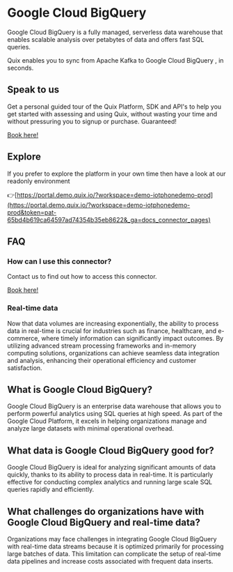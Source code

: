 <!--[tech-name]-->
# Google Cloud BigQuery

<!--[blurb-about-tech]-->
Google Cloud BigQuery is a fully managed, serverless data warehouse that enables scalable analysis over petabytes of data and offers fast SQL queries.

Quix enables you to sync from Apache Kafka <span id="to_or_from">to</span> <span id="techname">Google Cloud BigQuery</span> , in seconds.

## Speak to us

Get a personal guided tour of the Quix Platform, SDK and API's to help you get started with assessing and using Quix, without wasting your time and without pressuring you to signup or purchase. Guaranteed!

[Book here!](https://quix.io/book-a-demo)


## Explore

If you prefer to explore the platform in your own time then have a look at our readonly environment

👉[https://portal.demo.quix.io/?workspace=demo-iotphonedemo-prod](https://portal.demo.quix.io/?workspace=demo-iotphonedemo-prod&token=pat-65bd4b619ca64597ad74354b35eb8622&_ga=docs_connector_pages)


## FAQ 

### How can I use this connector?

Contact us to find out how to access this connector.

[Book here!](https://quix.io/book-a-demo)

### Real-time data

Now that data volumes are increasing exponentially, the ability to process data in real-time is crucial for industries such as finance, healthcare, and e-commerce, where timely information can significantly impact outcomes. By utilizing advanced stream processing frameworks and in-memory computing solutions, organizations can achieve seamless data integration and analysis, enhancing their operational efficiency and customer satisfaction.

## What is <span id="techname">Google Cloud BigQuery</span>?

<!--[tech-seo-text]-->
Google Cloud BigQuery is an enterprise data warehouse that allows you to perform powerful analytics using SQL queries at high speed. As part of the Google Cloud Platform, it excels in helping organizations manage and analyze large datasets with minimal operational overhead.

## What data is <span id="techname">Google Cloud BigQuery</span> good for?

<!--[tech-data-seo-text]-->
Google Cloud BigQuery is ideal for analyzing significant amounts of data quickly, thanks to its ability to process data in real-time. It is particularly effective for conducting complex analytics and running large scale SQL queries rapidly and efficiently.

## What challenges do organizations have with <span id="techname">Google Cloud BigQuery</span> and real-time data?

<!--[tech-challenges-seo-text]-->
Organizations may face challenges in integrating Google Cloud BigQuery with real-time data streams because it is optimized primarily for processing large batches of data. This limitation can complicate the setup of real-time data pipelines and increase costs associated with frequent data inserts.